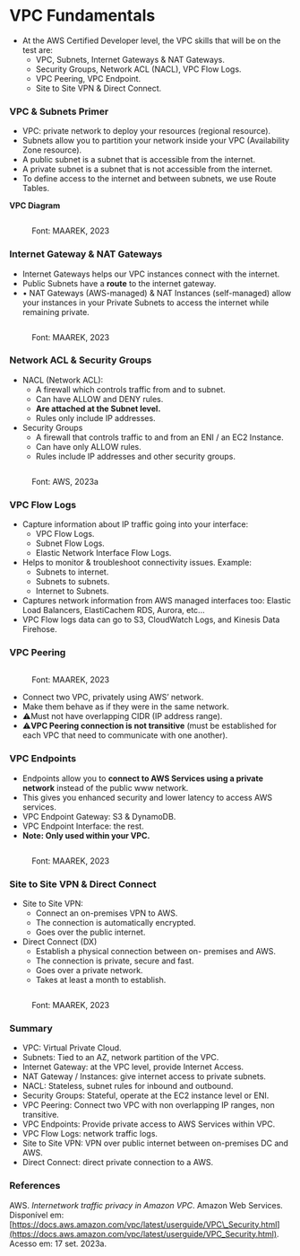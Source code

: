 # VPC Fundamentals

* At the AWS Certified Developer level, the VPC skills that will be on the test are:
  * VPC, Subnets, Internet Gateways & NAT Gateways.
  * Security Groups, Network ACL (NACL), VPC Flow Logs.
  * VPC Peering, VPC Endpoint.
  * Site to Site VPN & Direct Connect.

### VPC & Subnets Primer

* VPC: private network to deploy your resources (regional resource).
* Subnets allow you to partition your network inside your VPC (Availability Zone resource).
* A public subnet is a subnet that is accessible from the internet.
* A private subnet is a subnet that is not accessible from the internet.
* To define access to the internet and between subnets, we use Route Tables.

**VPC Diagram**

<figure><img src="../../.gitbook/assets/image (199).png" alt=""><figcaption><p>Font: MAAREK, 2023</p></figcaption></figure>

### Internet Gateway & NAT Gateways

* Internet Gateways helps our VPC instances connect with the internet.
* Public Subnets have a **route** to the internet gateway.
* • NAT Gateways (AWS-managed) & NAT Instances (self-managed) allow your instances in your Private Subnets to access the internet while remaining private.

<figure><img src="../../.gitbook/assets/image (200).png" alt=""><figcaption><p>Font: MAAREK, 2023</p></figcaption></figure>

### Network ACL & Security Groups

* NACL (Network ACL):
  * A firewall which controls traffic from and to subnet.
  * Can have ALLOW and DENY rules.
  * **Are attached at the Subnet level.**
  * Rules only include IP addresses.
* Security Groups
  * A firewall that controls traffic to and from an ENI / an EC2 Instance.
  * Can have only ALLOW rules.
  * Rules include IP addresses and other security groups.

<figure><img src="../../.gitbook/assets/image (201).png" alt=""><figcaption><p>Font: AWS, 2023a</p></figcaption></figure>

### VPC Flow Logs

* Capture information about IP traffic going into your interface:
  * VPC Flow Logs.
  * Subnet Flow Logs.
  * Elastic Network Interface Flow Logs.
* Helps to monitor & troubleshoot connectivity issues. Example:
  * Subnets to internet.
  * Subnets to subnets.
  * Internet to Subnets.
* Captures network information from AWS managed interfaces too: Elastic Load Balancers, ElastiCachem RDS, Aurora, etc...
* VPC Flow logs data can go to S3, CloudWatch Logs, and Kinesis Data Firehose.

### VPC Peering

<figure><img src="../../.gitbook/assets/image (202).png" alt=""><figcaption><p>Font: MAAREK, 2023</p></figcaption></figure>

* Connect two VPC, privately using AWS’ network.
* Make them behave as if they were in the same network.
* :warning:Must not have overlapping CIDR (IP address range).
* :warning:**VPC Peering connection is not transitive** (must be established for each VPC that need to communicate with one another).

### VPC Endpoints

* Endpoints allow you to **connect to AWS Services using a private network** instead of the public www network.
* This gives you enhanced security and lower latency to access AWS services.
* VPC Endpoint Gateway: S3 & DynamoDB.
* VPC Endpoint Interface: the rest.
* **Note: Only used within your VPC.**

<figure><img src="../../.gitbook/assets/image (203).png" alt=""><figcaption><p>Font: MAAREK, 2023</p></figcaption></figure>

### Site to Site VPN & Direct Connect

* Site to Site VPN:
  * Connect an on-premises VPN to AWS.
  * The connection is automatically encrypted.
  * Goes over the public internet.
* Direct Connect (DX)
  * Establish a physical connection between on- premises and AWS.
  * The connection is private, secure and fast.
  * Goes over a private network.
  * Takes at least a month to establish.

<figure><img src="../../.gitbook/assets/image (204).png" alt=""><figcaption><p>Font: MAAREK, 2023</p></figcaption></figure>

### Summary

* VPC: Virtual Private Cloud.
* Subnets: Tied to an AZ, network partition of the VPC.
* Internet Gateway: at the VPC level, provide Internet Access.
* NAT Gateway / Instances: give internet access to private subnets.
* NACL: Stateless, subnet rules for inbound and outbound.
* Security Groups: Stateful, operate at the EC2 instance level or ENI.
* VPC Peering: Connect two VPC with non overlapping IP ranges, non transitive.
* VPC Endpoints: Provide private access to AWS Services within VPC.
* VPC Flow Logs: network traffic logs.
* Site to Site VPN: VPN over public internet between on-premises DC and AWS.
* Direct Connect: direct private connection to a AWS.

### References

AWS. _Internetwork traffic privacy in Amazon VPC_. Amazon Web Services. Disponível em: [https://docs.aws.amazon.com/vpc/latest/userguide/VPC\_Security.html](https://docs.aws.amazon.com/vpc/latest/userguide/VPC_Security.html). Acesso em: 17 set. 2023a.

